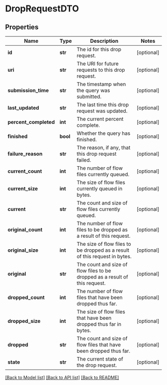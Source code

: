 # DropRequestDTO

## Properties
Name | Type | Description | Notes
------------ | ------------- | ------------- | -------------
**id** | **str** | The id for this drop request. | [optional] 
**uri** | **str** | The URI for future requests to this drop request. | [optional] 
**submission_time** | **str** | The timestamp when the query was submitted. | [optional] 
**last_updated** | **str** | The last time this drop request was updated. | [optional] 
**percent_completed** | **int** | The current percent complete. | [optional] 
**finished** | **bool** | Whether the query has finished. | [optional] 
**failure_reason** | **str** | The reason, if any, that this drop request failed. | [optional] 
**current_count** | **int** | The number of flow files currently queued. | [optional] 
**current_size** | **int** | The size of flow files currently queued in bytes. | [optional] 
**current** | **str** | The count and size of flow files currently queued. | [optional] 
**original_count** | **int** | The number of flow files to be dropped as a result of this request. | [optional] 
**original_size** | **int** | The size of flow files to be dropped as a result of this request in bytes. | [optional] 
**original** | **str** | The count and size of flow files to be dropped as a result of this request. | [optional] 
**dropped_count** | **int** | The number of flow files that have been dropped thus far. | [optional] 
**dropped_size** | **int** | The size of flow files that have been dropped thus far in bytes. | [optional] 
**dropped** | **str** | The count and size of flow files that have been dropped thus far. | [optional] 
**state** | **str** | The current state of the drop request. | [optional] 

[[Back to Model list]](../nifiDocs.md#documentation-for-models) [[Back to API list]](../nifiDocs.md#documentation-for-api-endpoints) [[Back to README]](../nifiDocs.md)


